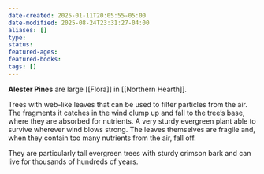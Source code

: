 ```yaml
---
date-created: 2025-01-11T20:05:55-05:00
date-modified: 2025-08-24T23:31:27-04:00
aliases: []
type: 
status: 
featured-ages: 
featured-books: 
tags: []
---
```

**Alester Pines** are large [[Flora]] in [[Northern Hearth]].

Trees with web-like leaves that can be used to filter particles from the air. The fragments it catches in the wind clump up and fall to the tree’s base, where they are absorbed for nutrients. A very sturdy evergreen plant able to survive wherever wind blows strong. The leaves themselves are fragile and, when they contain too many nutrients from the air, fall off.

They are particularly tall evergreen trees with sturdy crimson bark and can live for thousands of hundreds of years.